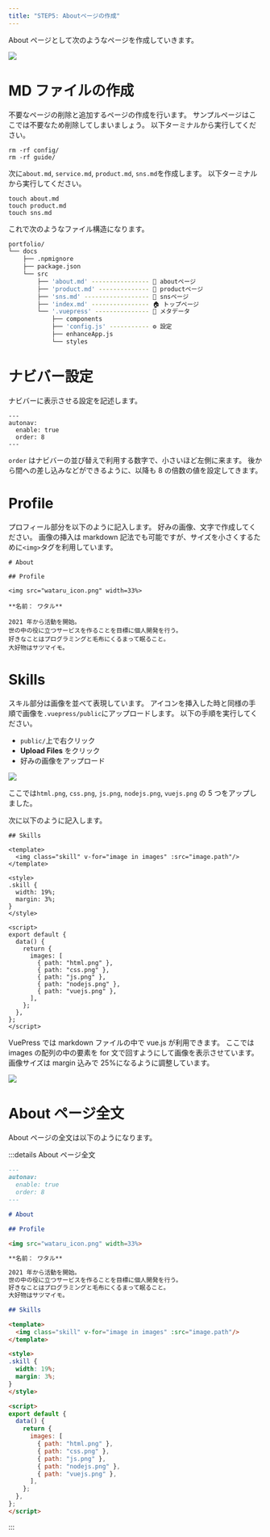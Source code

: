 ```yaml
---
title: "STEP5: Aboutページの作成"
---
```


About ページとして次のようなページを作成していきます。

![](https://github.com/wataru72v/zenn/raw/main/books/wataru72v-vuepress-portfolio/image/aboutpage.png?version=1)

# MD ファイルの作成

不要なページの削除と追加するページの作成を行います。
サンプルページはここでは不要なため削除してしまいましょう。
以下ターミナルから実行してください。

```properties:~/work/portfolio/docs/src/
rm -rf config/
rm -rf guide/
```

次に`about.md`, `service.md`, `product.md`, `sns.md`を作成します。
以下ターミナルから実行してください。

```properties:~/work/portfolio/docs/src/
touch about.md
touch product.md
touch sns.md
```

これで次のようなファイル構造になります。

```sh
portfolio/
└── docs
    ├── .npmignore
    ├── package.json
    └── src
        ├── 'about.md' ---------------- 📄 aboutページ
        ├── 'product.md' -------------- 📄 productページ
        ├── 'sns.md' ------------------ 📄 snsページ
        ├── 'index.md' ---------------- 🏠 トップページ
        └── '.vuepress' --------------- 📗 メタデータ
            ├── components
            ├── 'config.js' ----------- ⚙️ 設定
            ├── enhanceApp.js
            └── styles
```

# ナビバー設定

ナビバーに表示させる設定を記述します。

```markdown:~/work/portfolio/docs/src/about.md(抜粋)
---
autonav:
  enable: true
  order: 8
---
```

`order` はナビバーの並び替えで利用する数字で、小さいほど左側に来ます。
後から間への差し込みなどができるように、以降も 8 の倍数の値を設定してきます。

# Profile

プロフィール部分を以下のように記入します。
好みの画像、文字で作成してください。
画像の挿入は markdown 記法でも可能ですが、サイズを小さくするために`<img>`タグを利用しています。

```markdown:~/work/portfolio/docs/src/about.md(抜粋)
# About

## Profile

<img src="wataru_icon.png" width=33%>

**名前： ワタル**

2021 年から活動を開始。
世の中の役に立つサービスを作ることを目標に個人開発を行う。
好きなことはプログラミングと毛布にくるまって眠ること。
大好物はサツマイモ。
```

# Skills

スキル部分は画像を並べて表現しています。
アイコンを挿入した時と同様の手順で画像を`.vuepress/public`にアップロードします。
以下の手順を実行してください。

- `public/`上で右クリック
- **Upload Files** をクリック
- 好みの画像をアップロード

![](https://github.com/wataru72v/zenn/raw/main/books/wataru72v-vuepress-portfolio/image/modimage.png?version=1)

ここでは`html.png`, `css.png`, `js.png`, `nodejs.png`, `vuejs.png` の 5 つをアップしました。

次に以下のように記入します。

```markdown:~/work/portfolio/docs/src/about.md(抜粋)
## Skills

<template>
  <img class="skill" v-for="image in images" :src="image.path"/>
</template>

<style>
.skill {
  width: 19%;
  margin: 3%;
}
</style>

<script>
export default {
  data() {
    return {
      images: [
        { path: "html.png" },
        { path: "css.png" },
        { path: "js.png" },
        { path: "nodejs.png" },
        { path: "vuejs.png" },
      ],
    };
  },
};
</script>
```

VuePress では markdown ファイルの中で vue.js が利用できます。
ここでは images の配列の中の要素を for 文で回すようにして画像を表示させています。
画像サイズは margin 込みで 25%になるように調整しています。

![](https://github.com/wataru72v/zenn/raw/main/books/wataru72v-vuepress-portfolio/image/skill.png?version=1)

# About ページ全文

About ページの全文は以下のようになります。

:::details About ページ全文

```markdown:~/work/portfolio/docs/src/about.md
---
autonav:
  enable: true
  order: 8
---

# About

## Profile

<img src="wataru_icon.png" width=33%>

**名前： ワタル**

2021 年から活動を開始。
世の中の役に立つサービスを作ることを目標に個人開発を行う。
好きなことはプログラミングと毛布にくるまって眠ること。
大好物はサツマイモ。

## Skills

<template>
  <img class="skill" v-for="image in images" :src="image.path"/>
</template>

<style>
.skill {
  width: 19%;
  margin: 3%;
}
</style>

<script>
export default {
  data() {
    return {
      images: [
        { path: "html.png" },
        { path: "css.png" },
        { path: "js.png" },
        { path: "nodejs.png" },
        { path: "vuejs.png" },
      ],
    };
  },
};
</script>
```

:::
